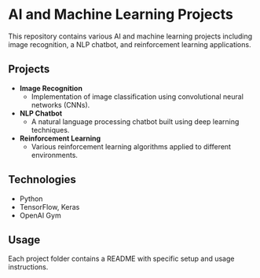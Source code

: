 # AI and Machine Learning Projects

This repository contains various AI and machine learning projects including image recognition, a NLP chatbot, and reinforcement learning applications.

## Projects
- **Image Recognition**
  - Implementation of image classification using convolutional neural networks (CNNs).
- **NLP Chatbot**
  - A natural language processing chatbot built using deep learning techniques.
- **Reinforcement Learning**
  - Various reinforcement learning algorithms applied to different environments.

## Technologies
- Python
- TensorFlow, Keras
- OpenAI Gym

## Usage
Each project folder contains a README with specific setup and usage instructions.
